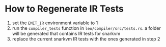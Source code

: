 # How to Regenerate IR Tests

1. set the `EMIT_IR` environment variable to 1
2. run the `compiler_tests` function in `leo/compiler/src/tests.rs`. a folder will be generated that contains IR tests for snarkvm
3. replace the current snarkvm IR tests with the ones generated in step 2
